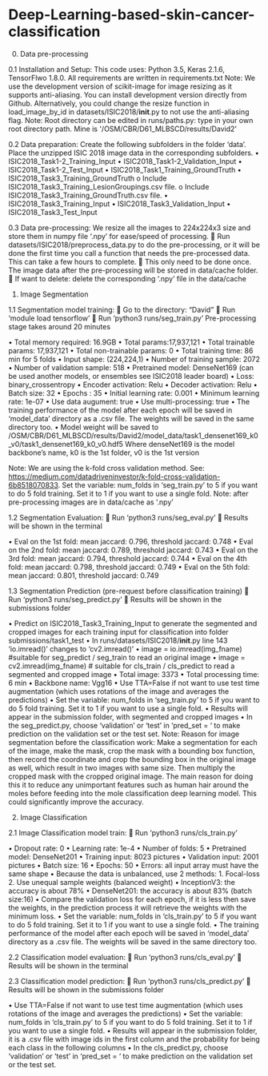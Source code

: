 # Deep-Learning-based-skin-cancer-classification
0.	Data pre-processing

0.1 Installation and Setup:
This code uses: Python 3.5, Keras 2.1.6, TensorFlwo 1.8.0. All requirements are written in requirements.txt
Note: We use the development version of scikit-image for image resizing as it supports anti-aliasing. You can install development version directly from Github. Alternatively, you could change the resize function in load_image_by_id in datasets/ISIC2018/__init__.py to not use the anti-aliasing flag.
Note: Root directory can be edited in runs/paths.py: type in your own root directory path. Mine is '/OSM/CBR/D61_MLBSCD/results/David2'

0.2 Data preparation:
Create the following subfolders in the folder ‘data’. Place the unzipped ISIC 2018 image data in the corresponding subfolders. 
•	ISIC2018_Task1-2_Training_Input
•	ISIC2018_Task1-2_Validation_Input
•	ISIC2018_Task1-2_Test_Input
•	ISIC2018_Task1_Training_GroundTruth
•	ISIC2018_Task3_Training_GroundTruth 
o	Include ISIC2018_Task3_Training_LesionGroupings.csv file. 
o	Include ISIC2018_Task3_Training_GroundTruth.csv file.
•	ISIC2018_Task3_Training_Input
•	ISIC2018_Task3_Validation_Input
•	ISIC2018_Task3_Test_Input

0.3 Data pre-processing:
We resize all the images to 224x224x3 size and store them in numpy file ‘.npy’ for ease/speed of processing. 
	Run datasets/ISIC2018/preprocess_data.py to do the pre-processing, or it will be done the first time you call a function that needs the pre-processed data. This can take a few hours to complete. 
	This only need to be done once. The image data after the pre-processing will be stored in data/cache folder.
	If want to delete: delete the corresponding ‘.npy’ file in the data/cache
1.	Image Segmentation

1.1 Segmentation model training: 
	Go to the directory: “David” 
	Run ‘module load tensorflow’ 
	Run ‘python3 runs/seg_train.py’
Pre-processing stage takes around 20 minutes 
 
•	Total memory required: 16.9GB
•	Total params:17,937,121
•	Total trainable params: 17,937,121
•	Total non-trainable params: 0
•	Total training time: 86 min for 5 folds
•	Input shape: (224,224,1)
•	Number of training sample: 2072
•	Number of validation sample: 518
•	Pretrained model: DenseNet169 (can be used another models, or ensembles see ISIC2018 leader board)
•	Loss: binary_crossentropy
•	Encoder activation: Relu
•	Decoder activation: Relu
•	Batch size: 32
•	Epochs : 35
•	Initial learning rate: 0.001
•	Minimum learning rate: 1e-07
•	Use data augument: true
•	Use multi-processing: true
•	The training performance of the model after each epoch will be saved in ‘model_data’ directory as a .csv file. The weights will be saved in the same directory too.
•	Model weight will be saved to /OSM/CBR/D61_MLBSCD/results/David2/model_data/task1_densenet169_k0_v0/task1_densenet169_k0_v0.hdf5
Where denseNet169 is the model backbone’s name, k0 is the 1st folder, v0 is the 1st
version
 
Note: We are using the k-fold cross validation method. See: https://medium.com/datadriveninvestor/k-fold-cross-validation-6b8518070833. Set the variable: num_folds in ‘seg_train.py’ to 5 if you want to do 5 fold training. Set it to 1 if you want to use a single fold.
Note: after pre-processing images are in data/cache as ‘.npy’

1.2 Segmentation Evaluation:
	Run ‘python3 runs/seg_eval.py’
	Results will be shown in the terminal

•	Eval on the 1st fold: mean jaccard: 0.796, threshold jaccard: 0.748
•	Eval on the 2nd fold: mean jaccard: 0.789, threshold jaccard: 0.743
•	Eval on the 3rd fold: mean jaccard: 0.794, threshold jaccard: 0.744
•	Eval on the 4th fold: mean jaccard: 0.798, threshold jaccard: 0.749
•	Eval on the 5th fold: mean jaccard: 0.801, threshold jaccard: 0.749












1.3 Segmentation Prediction (pre-request before classification training)
	Run ‘python3 runs/seg_predict.py’
	Results will be shown in the submissions folder


•	Predict on ISIC2018_Task3_Training_Input to generate the segmented and cropped images for each training input for classification into folder submissions/task1_test
•	In runs/datasets/ISIC2018/__init__.py line 143 ‘io.imread()’ changes to ‘cv2.imread()’ 
•	image = io.imread(img_fname) #suitable for seg_predict / seg_train to read an original image
•	image = cv2.imread(img_fname) # suitable for cls_train / cls_predict to read a segmented and cropped image
•	Total image: 3373
•	Total processing time: 6 min
•	Backbone name: Vgg16
•	Use TTA=False if not want to use test time augmentation (which uses rotations of the image and averages the predictions)
•	Set the variable: num_folds in ‘seg_train.py’ to 5 if you want to do 5 fold training. Set it to 1 if you want to use a single fold.
•	Results will appear in the submission folder, with segmented and cropped images 
•	In the seg_predict.py, choose ‘validation’ or ‘test’ in ‘pred_set = ‘ to make prediction on the validation set or the test set.
Note: Reason for image segmentation before the classification work: Make a segmentation for each of the image, make the mask, crop the mask with a bounding box function, then record the coordinate and crop the bounding box in the original image as well, which result in two images with same size. Then multiply the cropped mask with the cropped original image. The main reason for doing this it to reduce any unimportant features such as human hair around the moles before feeding into the mole classification deep learning model. This could significantly improve the accuracy.





 



 


 





2.	Image Classification

2.1 Image Classification model train:
	Run ‘python3 runs/cls_train.py’

•	Dropout rate: 0
•	Learning rate: 1e-4
•	Number of folds: 5
•	Pretrained model: DenseNet201
•	Training input: 8023 pictures
•	Validation input: 2001 pictures
•	Batch size: 16
•	Epochs: 50
•	Errors: all input array must have the same shape
•	Because the data is unbalanced, use 2 methods: 1. Focal-loss 2. Use unequal sample weights (balanced weight)
•	InceptionV3: the accuracy is about 78%
•	DenseNet201: the accuracy is about 83% (batch size:16)
•	Compare the validation loss for each epoch, if it is less then save the weights, in the prediction process it will retrieve the weights with the minimum loss.
•	Set the variable: num_folds in ‘cls_train.py’ to 5 if you want to do 5 fold training. Set it to 1 if you want to use a single fold.
•	The training performance of the model after each epoch will be saved in ‘model_data’ directory as a .csv file. The weights will be saved in the same directory too.


2.2 Classification model evaluation:
	Run ‘python3 runs/cls_eval.py’
	Results will be shown in the terminal



2.3 Classification model prediction:
	Run ‘python3 runs/cls_predict.py’
	Results will be shown in the submissions folder

•	Use TTA=False if not want to use test time augmentation (which uses rotations of the image and averages the predictions)
•	Set the variable: num_folds in ‘cls_train.py’ to 5 if you want to do 5 fold training. Set it to 1 if you want to use a single fold.
•	Results will appear in the submission folder, it is a .csv file with image ids in the first column and the probability for being each class in the following columns
•	In the cls_predict.py, choose ‘validation’ or ‘test’ in ‘pred_set = ‘ to make prediction on the validation set or the test set.


